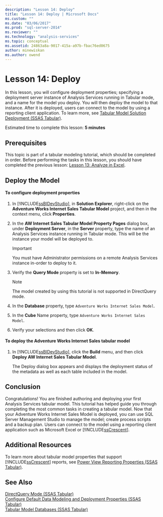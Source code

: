 ```yaml
---
description: "Lesson 14: Deploy"
title: "Lesson 14: Deploy | Microsoft Docs"
ms.custom: ""
ms.date: "03/06/2017"
ms.prod: "sql-server-2014"
ms.reviewer: ""
ms.technology: "analysis-services"
ms.topic: conceptual
ms.assetid: 24863a8a-9017-415a-a97b-fbac76ed0675
author: minewiskan
ms.author: owend
---
```

# Lesson 14: Deploy
  In this lesson, you will configure deployment properties; specifying a deployment server instance of Analysis Services running in Tabular mode, and a name for the model you deploy. You will then deploy the model to that instance. After it is deployed, users can connect to the model by using a reporting client application. To learn more, see [Tabular Model Solution Deployment &#40;SSAS Tabular&#41;](tabular-models/tabular-model-solution-deployment-ssas-tabular.md).  
  
 Estimated time to complete this lesson: **5 minutes**  
  
## Prerequisites  
 This topic is part of a tabular modeling tutorial, which should be completed in order. Before performing the tasks in this lesson, you should have completed the previous lesson: [Lesson 13: Analyze in Excel](lesson-12-analyze-in-excel.md).  
  
## Deploy the Model  
  
#### To configure deployment properties  
  
1.  In [!INCLUDE[ssBIDevStudio](../includes/ssbidevstudio-md.md)], in **Solution Explorer**, right-click on the **Adventure Works Internet Sales Tabular Model** project, and then in the context menu, click **Properties**.  
  
2.  In the **AW Internet Sales Tabular Model Property Pages** dialog box, under **Deployment Server**, in the **Server** property, type the name of an Analysis Services instance running in Tabular mode. This will be the instance your model will be deployed to.  
  
    > [!IMPORTANT]  
    >  You must have Administrator permissions on a remote Analysis Services instance in-order to deploy to it.  
  
3.  Verify the **Query Mode** property is set to **In-Memory**.  
  
    > [!NOTE]  
    >  The model created by using this tutorial is not supported in DirectQuery mode.  
  
4.  In the **Database** property, type `Adventure Works Internet Sales Model`.  
  
5.  In the **Cube** Name property, type `Adventure Works Internet Sales Model`.  
  
6.  Verify your selections and then click **OK**.  
  
#### To deploy the Adventure Works Internet Sales tabular model  
  
1.  In [!INCLUDE[ssBIDevStudio](../includes/ssbidevstudio-md.md)], click the **Build** menu, and then click **Deploy AW Internet Sales Tabular Model**.  
  
     The Deploy dialog box appears and displays the deployment status of the metadata as well as each table included in the model.  
  
## Conclusion  
 Congratulations! You are finished authoring and deploying your first Analysis Services tabular model. This tutorial has helped guide you through completing the most common tasks in creating a tabular model. Now that your Adventure Works Internet Sales Model is deployed, you can use SQL Server Management Studio to manage the model; create process scripts and a backup plan. Users can connect to the model using a reporting client application such as Microsoft Excel or [!INCLUDE[ssCrescent](../includes/sscrescent-md.md)].  
  
## Additional Resources  
 To learn more about tabular model properties that support [!INCLUDE[ssCrescent](../includes/sscrescent-md.md)] reports, see [Power View Reporting Properties &#40;SSAS Tabular&#41;](tabular-models/properties-ssas-tabular.md).  
  
## See Also  
 [DirectQuery Mode &#40;SSAS Tabular&#41;](tabular-models/directquery-mode-ssas-tabular.md)   
 [Configure Default Data Modeling and Deployment Properties &#40;SSAS Tabular&#41;](tabular-models/configure-default-data-modeling-and-deployment-properties-ssas-tabular.md)   
 [Tabular Model Databases &#40;SSAS Tabular&#41;](tabular-models/tabular-model-databases-ssas-tabular.md)  
  
  
